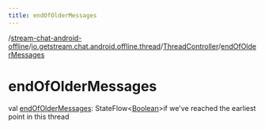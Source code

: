 ```yaml
---
title: endOfOlderMessages
---
```

/[stream-chat-android-offline](../../index.md)/[io.getstream.chat.android.offline.thread](../index.md)/[ThreadController](index.md)/[endOfOlderMessages](endOfOlderMessages.md)  
  
  
  
# endOfOlderMessages  
val [endOfOlderMessages](endOfOlderMessages.md): StateFlow&lt;[Boolean](https://kotlinlang.org/api/latest/jvm/stdlib/kotlin/-boolean/index.html)&gt;if we've reached the earliest point in this thread
